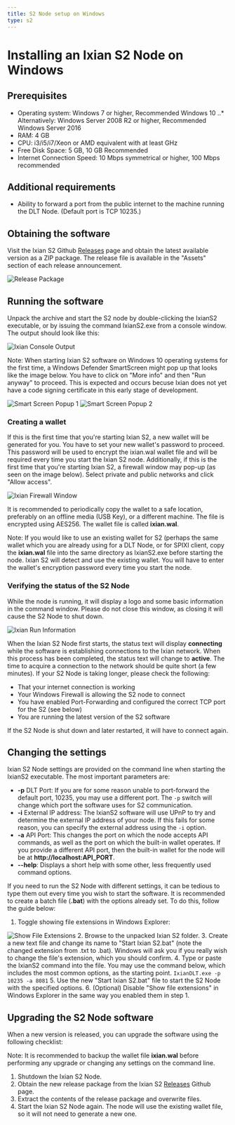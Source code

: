 ```yaml
---
title: S2 Node setup on Windows
type: s2
---
```


# Installing an Ixian S2 Node on Windows

## Prerequisites

* Operating system: Windows 7 or higher, Recommended Windows 10
..* Alternatively: Windows Server 2008 R2 or higher, Recommended Windows Server 2016
* RAM: 4 GB
* CPU: i3/i5/i7/Xeon or AMD equivalent with at least GHz
* Free Disk Space: 5 GB, 10 GB Recommended
* Internet Connection Speed: 10 Mbps symmetrical or higher, 100 Mbps recommended

## Additional requirements
* Ability to forward a port from the public internet to the machine running the DLT Node. (Default port is TCP 10235.)

## Obtaining the software
Visit the Ixian S2 Github [Releases](https://github.com/ProjectIxian/Ixian-S2/releases) page and obtain the latest available version as a ZIP package. The release file is available in the "Assets" section of each release announcement.

![Release Package](https://projectixian.github.io/assets/images/guide_win_s2_1.png)

## Running the software

Unpack the archive and start the S2 node by double-clicking the IxianS2 executable, or by issuing the command IxianS2.exe from a console window.
The output should look like this:

![Ixian Console Output](https://projectixian.github.io/assets/images/guide_win_s2_2.png)

Note: When starting Ixian S2 software on Windows 10 operating systems for the first time, a Windows Defender SmartScreen might pop up that looks like the image below. You have to click on "More info" and then "Run anyway" to proceed.
This is expected and occurs becuse Ixian does not yet have a code signing certificate in this early stage of development.

![Smart Screen Popup 1](https://projectixian.github.io/assets/images/guide_win_3.png)
![Smart Screen Popup 2](https://projectixian.github.io/assets/images/guide_win_s2_4.png)

### Creating a wallet

If this is the first time that you're starting Ixian S2, a new wallet will be generated for you. You have to set your new wallet's password to proceed. This password will be used to encrypt the ixian.wal wallet file and will be required every time you start the Ixian S2 node.
Additionally, if this is the first time that you're starting Ixian S2, a firewall window may pop-up (as seen on the image below). Select private and public networks and click "Allow access".

![Ixian Firewall Window](https://projectixian.github.io/assets/images/guide_win_s2_5.png)

It is recommended to periodically copy the wallet to a safe location, preferably on an offline media (USB Key), or a different machine. The file is encrypted using AES256.
The wallet file is called **ixian.wal**.

Note: If you would like to use an existing wallet for S2 (perhaps the same wallet which you are already using for a DLT Node, or for SPIXI client, copy the **ixian.wal** file into the same directory as IxianS2.exe before starting the node. Ixian S2 will detect and use the existing wallet. You will have to enter the wallet's encryption password every time you start the node.

### Verifying the status of the S2 Node

While the node is running, it will display a logo and some basic information in the command window. Please do not close this window, as closing it will cause the S2 Node to shut down.

![Ixian Run Information](https://projectixian.github.io/assets/images/guide_win_s2_6.png)

When the Ixian S2 Node first starts, the status text will display **connecting** while the software is establishing connections to the Ixian network. When this process has been completed, the status text will change to **active**. The time to acquire a connection to the network should be quite short (a few minutes). If your S2 Node is taking longer, please check the following:
* That your internet connection is working
* Your Windows Firewall is allowing the S2 node to connect
* You have enabled Port-Forwarding and configured the correct TCP port for the S2 (see below)
* You are running the latest version of the S2 software

If the S2 Node is shut down and later restarted, it will have to connect again.


## Changing the settings

Ixian S2 Node settings are provided on the command line when starting the IxianS2 executable. The most important parameters are:
* **-p** DLT Port: If you are for some reason unable to port-forward the default port, 10235, you may use a different port. The `-p` switch will change which port the software uses for S2 communication.
* **-i** External IP address: The IxianS2 software will use UPnP to try and determine the external IP address of your node. If this fails for some reason, you can specify the external address using the `-i` option.
* **-a** API Port: This changes the port on which the node accepts API commands, as well as the port on which the built-in wallet operates. If you provide a different API port, then the built-in wallet for the node will be at **http://localhost:API_PORT**.
* **--help**: Displays a short help with some other, less frequently used command options.

If you need to run the S2 Node with different settings, it can be tedious to type them out every time you wish to start the software. It is recommended to create a batch file (**.bat**) with the options already set. To do this, follow the guide below:

1. Toggle showing file extensions in Windows Explorer:

![Show File Extensions](https://projectixian.github.io/assets/images/guide_win_8.png)
2. Browse to the unpacked Ixian S2 folder.
3. Create a new text file and change its name to "Start Ixian S2.bat" (note the changed extension from .txt to .bat). Windows will ask you if you really wish to change the file's extension, which you should confirm.
4. Type or paste the IxianS2 command into the file. You may use the command below, which includes the most common options, as the starting point.
`IxianDLT.exe -p 10235 -a 8081`
5. Use the new "Start Ixian S2.bat" file to start the S2 Node with the specified options.
6. (Optional) Disable "Show file extensions" in Windows Explorer in the same way you enabled them in step 1.


## Upgrading the S2 Node software

When a new version is released, you can upgrade the software using the following checklist:

Note: It is recommended to backup the wallet file **ixian.wal** before performing any upgrade or changing any settings on the command line.

1. Shutdown the Ixian S2 Node.
2. Obtain the new release package from the Ixian S2 [Releases](https://github.com/ProjectIxian/Ixian-S2/releases) Github page.
3. Extract the contents of the release package and overwrite files.
4. Start the Ixian S2 Node again. The node will use the existing wallet file, so it will not need to generate a new one.

